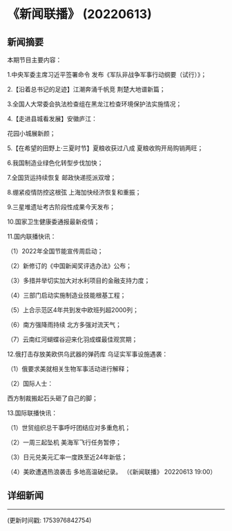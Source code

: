 # 《新闻联播》 (20220613)

## 新闻摘要

本期节目主要内容：


1.中央军委主席习近平签署命令 发布《军队非战争军事行动纲要（试行）》；


2.【沿着总书记的足迹】江潮奔涌千帆竞 荆楚大地谱新篇；


3.全国人大常委会执法检查组在黑龙江检查环境保护法实施情况；


4.【走进县城看发展】安徽庐江：

花园小城展新颜；


5.【在希望的田野上·三夏时节】夏粮收获过八成 夏粮收购开局购销两旺；


6.我国制造业绿色化转型步伐加快；


7.全国货运持续恢复 邮政快递揽派双增；


8.绷紧疫情防控这根弦 上海加快经济恢复和重振；


9.三星堆遗址考古阶段性成果今天发布；


10.国家卫生健康委通报最新疫情；


11.国内联播快讯：


（1）2022年全国节能宣传周启动；


（2）新修订的《中国新闻奖评选办法》公布；


（3）多措并举切实加大对水利项目的金融支持力度；


（4）三部门启动实施制造业技能根基工程；


（5）上合示范区4年共到发中欧班列超2000列；


（6）南方强降雨持续 北方多强对流天气；


（7）云南红河蝴蝶谷迎来化羽成蝶最佳观赏期；


12.俄打击存放美欧供乌武器的弹药库 乌证实军事设施遇袭：


（1）俄要求美就相关生物军事活动进行解释；


（2）国际人士：

西方制裁搬起石头砸了自己的脚；


13.国际联播快讯：


（1）世贸组织总干事呼吁团结应对多重危机；


（2）一周三起坠机 美海军飞行任务暂停；


（3）日元兑美元汇率一度跌至近24年新低；


（4）美欧遭遇热浪袭击 多地高温破纪录。
（《新闻联播》 20220613 19:00）

## 详细新闻

---

(更新时间戳: 1753976842754)

